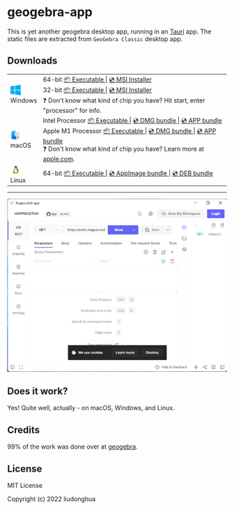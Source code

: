 # geogebra-app

This is yet another geogebra desktop app, running in an [Tauri](https://tauri.studio/) app. The static files are extracted from `GeoGebra Classic` desktop app.

## Downloads

<table class="is-fullwidth">
</thead>
<tbody>
</tbody>
  <tr>
    <td>
      <img src="./.github/images/windows.png" width="24"><br />
      Windows
    </td>
    <td>
      <span>64-bit</span>
      <a href="https://github.com/liudonghua123/geogebra-app/releases/download/0.1.0/geogebra-app-windows-0.1.0_x64.exe">
        📦 Executable
      </a> |
      <a href="https://github.com/liudonghua123/geogebra-app/releases/download/0.1.0/geogebra-app-windows-0.1.0_x64.msi">
        💿 MSI Installer
      </a><br />
      <span>32-bit</span>
      <a href="https://github.com/liudonghua123/geogebra-app/releases/download/0.1.0/geogebra-app-windows-0.1.0_x86.exe">
        📦 Executable
      </a> |
      <a href="https://github.com/liudonghua123/geogebra-app/releases/download/0.1.0/geogebra-app-windows-0.1.0_x86.msi">
        💿 MSI Installer
      </a><br />
      <span>
        ❓ Don't know what kind of chip you have? Hit start, enter "processor" for info.
      </span>
    </td>
  </tr>
  <tr>
    <td>
      <img src="./.github/images/macos.png" width="24"><br />
      macOS
    </td>
    <td>
      <span>Intel Processor</span>
      <a href="https://github.com/liudonghua123/geogebra-app/releases/download/0.1.0/geogebra-app-macos-0.1.0_x64">
        📦 Executable
      </a> |
      <a href="https://github.com/liudonghua123/geogebra-app/releases/download/0.1.0/geogebra-app-macos-0.1.0_x64.dmg">
        💿 DMG bundle
      </a> |
      <a href="https://github.com/liudonghua123/geogebra-app/releases/download/0.1.0/geogebra-app-macos-0.1.0_x64.app.zip">
        💿 APP bundle
      </a><br />
      <span>Apple M1 Processor</span>
      <a href="https://github.com/liudonghua123/geogebra-app/releases/download/0.1.0/geogebra-app-macos-0.1.0_aarch64">
        📦 Executable
      </a> |
      <a href="https://github.com/liudonghua123/geogebra-app/releases/download/0.1.0/geogebra-app-macos-0.1.0_aarch64.dmg">
        💿 DMG bundle
      </a> |
      <a href="https://github.com/liudonghua123/geogebra-app/releases/download/0.1.0/geogebra-app-macos-0.1.0_aarch64.app.zip">
        💿 APP bundle
      </a><br />
      <span>
        ❓ Don't know what kind of chip you have? Learn more at <a href="https://support.apple.com/en-us/HT211814">apple.com</a>.
      </span>
    </td>
  </tr>
  <tr>
    <td>
      <img src="./.github/images/linux.png" width="24"><br />
      Linux
    </td>
    <td>
      <span>64-bit</span>
      <a href="https://github.com/liudonghua123/geogebra-app/releases/download/0.1.0/geogebra-app-linux-0.1.0_amd64">
        📦 Executable
      </a> |
      <a href="https://github.com/liudonghua123/geogebra-app/releases/download/0.1.0/geogebra-app-linux-0.1.0_amd64.AppImage">
        💿 AppImage bundle
      </a> |
      <a href="https://github.com/liudonghua123/geogebra-app/releases/download/0.1.0/geogebra-app-linux-0.1.0_amd64.deb">
        💿 DEB bundle
      </a>
    </td>
  </tr>
</table>

<hr />

![Screenshot](./.github/images/preview.png)

## Does it work?

Yes! Quite well, actually - on macOS, Windows, and Linux.

## Credits

99% of the work was done over at [geogebra](https://github.com/geogebra/geogebra).

## License

MIT License

Copyright (c) 2022 liudonghua
